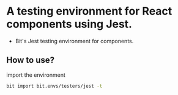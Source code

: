 # A testing environment for React components using Jest.
 * Bit's Jest testing environment for components.

## How to use?
import the environment
```bash
bit import bit.envs/testers/jest -t
```